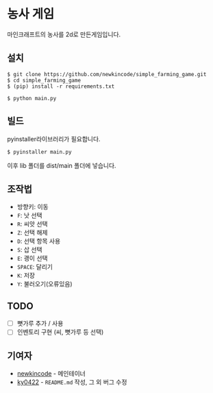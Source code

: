 # 농사 게임

마인크래프트의 농사를 2d로 만든게임입니다.

## 설치

```console
$ git clone https://github.com/newkincode/simple_farming_game.git
$ cd simple_farming_game
$ (pip) install -r requirements.txt

$ python main.py
```

## 빌드

pyinstaller라이브러리가 필요합니다.

```console
$ pyinstaller main.py
```
이후 lib 폴더를 dist/main 폴더에 넣습니다.

## 조작법

-   방향키: 이동
-   `F`: 낫 선택
-   `R`: 씨앗 선택
-   `Z`: 선택 해제
-   `D`: 선택 항목 사용
-   `S`: 삽 선택
-   `E`: 괭이 선택
-   `SPACE`: 달리기
-   `K`: 저장
-   `Y`: 불러오기(오류있음)

## TODO

-   [ ] 뼛가루 추가 / 사용
-   [ ] 인벤토리 구현 (씨, 뼛가루 등 선택)

## 기여자

-   [newkincode](https://github.com/newkincode) - 메인테이너
-   [ky0422](https://github.com/ky0422) - `README.md` 작성, 그 외 버그 수정
